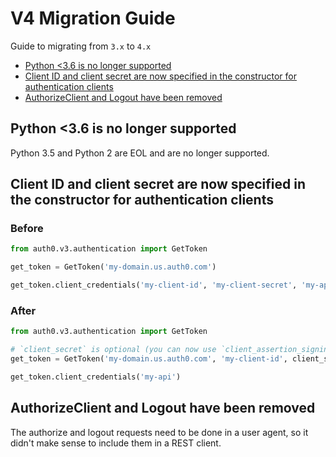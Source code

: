# V4 Migration Guide

Guide to migrating from `3.x` to `4.x`

- [Python <3.6 is no longer supported](#python-36-is-no-longer-supported)
- [Client ID and client secret are now specified in the constructor for authentication clients](#client-id-and-client-secret-are-now-specified-in-the-constructor-for-authentication-clients)
- [AuthorizeClient and Logout have been removed](#authorizeclient-and-logout-have-been-removed)

## Python <3.6 is no longer supported

Python 3.5 and Python 2 are EOL and are no longer supported. 

## Client ID and client secret are now specified in the constructor for authentication clients

### Before

```py
from auth0.v3.authentication import GetToken

get_token = GetToken('my-domain.us.auth0.com')

get_token.client_credentials('my-client-id', 'my-client-secret', 'my-api')
```

### After

```py
from auth0.v3.authentication import GetToken

# `client_secret` is optional (you can now use `client_assertion_signing_key` as an alternative) 
get_token = GetToken('my-domain.us.auth0.com', 'my-client-id', client_secret='my-client-secret')

get_token.client_credentials('my-api')
```

## AuthorizeClient and Logout have been removed

The authorize and logout requests need to be done in a user agent, so it didn't make sense to include them in a REST client.
